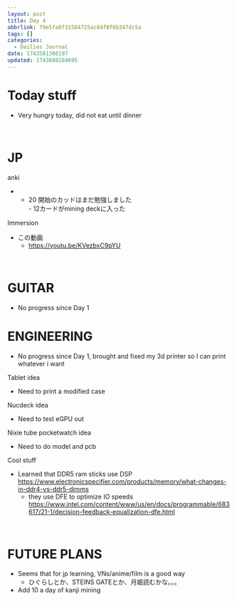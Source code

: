 ```yaml
---
layout: post
title: Day 4
abbrlink: 79e5fa8f31584725ac84f8f6b347dc5a
tags: []
categories:
  - Dailies Journal
date: 1743581386197
updated: 1743608284695
---
```


# Today stuff

- Very hungry today, did not eat until dinner

 

# JP

anki

- - 20 開始のカッドはまだ勉強しました\
    \- 12カードがmining deckに入った

Immersion

- この動画
  - <https://youtu.be/KVezbxC9pYU>

 

# GUITAR

- No progress since Day 1

# ENGINEERING

- No progress since Day 1, brought and fixed my 3d printer so I can print whatever i want

Tablet idea

- Need to print a modified case

Nucdeck idea

- Need to test eGPU out

Nixie tube pocketwatch idea

- Need to do model and pcb

Cool stuff

- Learned that DDR5 ram sticks use DSP <https://www.electronicspecifier.com/products/memory/what-changes-in-ddr4-vs-ddr5-dimms> 
  - they use DFE to optimize IO speeds <https://www.intel.com/content/www/us/en/docs/programmable/683617/21-1/decision-feedback-equalization-dfe.html>

 

# FUTURE PLANS

- Seems that for jp learning, VNs/anime/film is a good way
  - ひぐらしとか、STEINS GATEとか、月姫読むかな。。。
- Add 10 a day of kanji mining
